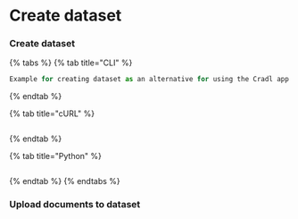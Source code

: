 # Create dataset

### Create dataset

{% tabs %}
{% tab title="CLI" %}
```python
Example for creating dataset as an alternative for using the Cradl app
```
{% endtab %}

{% tab title="cURL" %}
```

```
{% endtab %}

{% tab title="Python" %}
```

```
{% endtab %}
{% endtabs %}

### Upload documents to dataset



